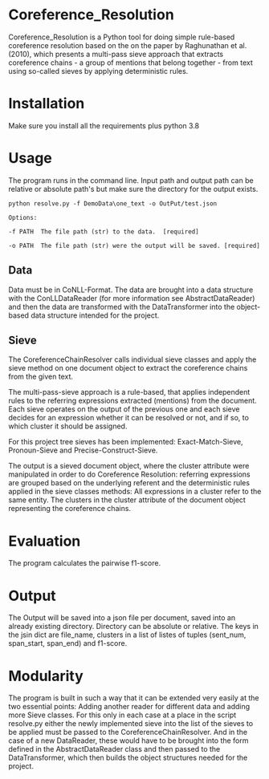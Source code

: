 # Coreference_Resolution 
Coreference_Resolution is a Python tool for doing simple 
rule-based coreference resolution based on the on the paper 
by Raghunathan et al. (2010), which presents a multi-pass sieve 
approach that extracts coreference chains - a group of mentions 
that belong together - from text using so-called sieves by applying 
deterministic rules.

# Installation

Make sure you install all the requirements plus python 3.8

# Usage

The program runs in the command line. Input path and output path can be relative or absolute 
path's but make sure the directory for the output exists.

`python resolve.py -f DemoData\one_text -o OutPut/test.json`

`Options:`

  `-f PATH  The file path (str) to the data.  [required]`
  
  `-o PATH  The file path (str) were the output will be saved. [required]`
  
  
## Data 

Data must be in CoNLL-Format. The data are brought into a data structure with 
the ConLLDataReader (for more information see AbstractDataReader) and then 
the data are transformed with the DataTransformer into the object-based data 
structure intended for the project. 

## Sieve

The CoreferenceChainResolver calls individual sieve classes
and apply the sieve method on one document object to extract
the coreference chains from the given text.

The multi-pass-sieve approach is a rule-based, that applies
independent rules to the referring expressions extracted (mentions)
from the document. Each sieve operates on the output of the previous
one and each sieve decides for an expression whether it can be
resolved or not, and if so, to which cluster it should be assigned.

For this project tree sieves has been implemented: Exact-Match-Sieve, 
Pronoun-Sieve and Precise-Construct-Sieve. 

The output is a sieved document object, where the cluster attribute were
manipulated in order to do Coreference Resolution: referring
expressions are grouped based on the underlying referent and the
deterministic rules applied in the sieve classes methods: All
expressions in a cluster refer to the same entity.
The clusters in the cluster attribute of the document object
representing the coreference chains.

# Evaluation

The program calculates the pairwise f1-score. 

# Output 

The Output will be saved into a json file per document, saved into an already existing directory.
Directory can be absolute or relative. The keys in the jsin dict are file_name, clusters in a list 
of listes of tuples (sent_num, span_start, span_end) and f1-score.  

# Modularity

The program is built in such a way that it can be extended very easily at the two essential points: 
Adding another reader for different data and adding more Sieve classes. For this only in each case 
at a place in the script resolve.py either the newly implemented sieve into the list of the sieves 
to be applied must be passed to the CoreferenceChainResolver. And in the case of a new DataReader, 
these would have to be brought into the form defined in the AbstractDataReader class and then passed 
to the DataTransformer, which then builds the object structures needed for the project. 


